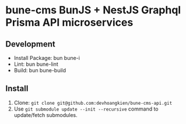 # bune-cms BunJS + NestJS Graphql Prisma API microservices

## Development
- Install Package: bun bune-i
- Lint: bun bune-lint
- Build: bun bune-build

## Install

1.  Clone: `git clone git@github.com:devhoangkien/bune-cms-api.git`
2.  Use `git submodule update --init --recursive` command to update/fetch submodules.
